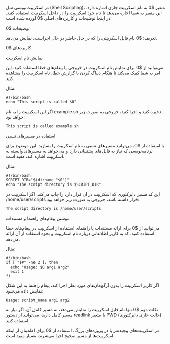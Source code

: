 در اسکریپت‌نویسی شل (Shell Scripting)، متغیر $0 به نام اسکریپت جاری اشاره دارد. این متغیر به شما اجازه می‌دهد تا نام خود اسکریپت را در داخل اسکریپت استفاده کنید. در اینجا توضیحات و کاربردهای اصلی $0 آورده شده است:

توضیحات $0

تعریف: $0 نام فایل اسکریپتی را که در حال حاضر در حال اجراست، نمایش می‌دهد.

کاربردهای $0

نمایش نام اسکریپت


می‌توانید از $0 برای نمایش نام اسکریپت در خروجی یا پیغام‌های خطا استفاده کنید. این امر به شما کمک می‌کند تا هنگام دیباگ کردن یا گزارش خطا، نام اسکریپت را مشاهده کنید.

 مثال:
```
#!/bin/bash
echo "This script is called $0"
```
اگر این اسکریپت را به نام example.sh ذخیره کنید و اجرا کنید، خروجی به صورت زیر خواهد بود:

```
This script is called example.sh
```

استفاده در مسیرهای نسبی

با استفاده از $0، می‌توانید مسیرهای نسبی به نام اسکریپت را بسازید. این موضوع برای برنامه‌نویسی که نیاز به فایل‌های پشتیبانی دارد و می‌خواهد به مسیرهای وابسته به اسکریپت اشاره کند، مفید است.

مثال:

```
#!/bin/bash
SCRIPT_DIR="$(dirname "$0")"
echo "The script directory is $SCRIPT_DIR"
```

این کد مسیر دایرکتوری که اسکریپت در آن قرار دارد را چاپ می‌کند. اگر اسکریپت در /home/user/scripts قرار داشته باشد، خروجی به صورت زیر خواهد بود:


```
The script directory is /home/user/scripts
```

نوشتن پیغام‌های راهنما و مستندات

می‌توانید از $0 برای ارائه مستندات یا راهنمای استفاده از اسکریپت در پیغام‌های خطا استفاده کنید، که به کاربر اطلاعاتی درباره نام اسکریپت و نحوه استفاده از آن ارائه می‌دهد.

مثال:
```
#!/bin/bash
if [ "$#" -ne 2 ]; then
  echo "Usage: $0 arg1 arg2"
  exit 1
fi
```
اگر کاربر اسکریپت را بدون آرگومان‌های مورد نظر اجرا کند، پیغام راهنما به این شکل نمایش داده می‌شود:


```
Usage: script_name arg1 arg2
```

نکات مهم
$0 تنها نام فایل اسکریپت را نمایش می‌دهد، نه مسیر کامل آن. اگر نیاز به مسیر کامل دارید، می‌توانید از دستور readlink یا متغیر PWD (حالت جاری دایرکتوری) استفاده کنید.

در اسکریپت‌های پیچیده‌تر یا در پروژه‌های بزرگ، استفاده از $0 برای اطمینان از اینکه اسکریپت‌ها از مسیر صحیح اجرا می‌شوند، بسیار مفید است.

